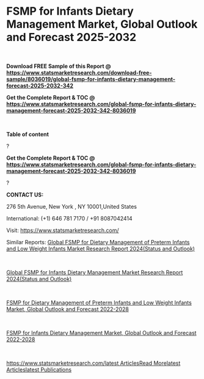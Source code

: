 <h1>FSMP for Infants Dietary Management Market, Global Outlook and Forecast 2025-2032</h1><br/><p><strong>Download FREE Sample of this Report @ <a href="https://www.statsmarketresearch.com/download-free-sample/8036019/global-fsmp-for-infants-dietary-management-forecast-2025-2032-342">https://www.statsmarketresearch.com/download-free-sample/8036019/global-fsmp-for-infants-dietary-management-forecast-2025-2032-342</a></strong></p>
 
 
 
 <div><b>Get the Complete Report & TOC @ <a href="https://www.statsmarketresearch.com/global-fsmp-for-infants-dietary-management-forecast-2025-2032-342-8036019">https://www.statsmarketresearch.com/global-fsmp-for-infants-dietary-management-forecast-2025-2032-342-8036019</a></b></div>
 
 
 
 <p><br />
 
 <b>Table of content</b></p>
 
 
 
 <p>? </p>
 
 
 
 <div><b>Get the Complete Report & TOC @ <a href="https://www.statsmarketresearch.com/global-fsmp-for-infants-dietary-management-forecast-2025-2032-342-8036019">https://www.statsmarketresearch.com/global-fsmp-for-infants-dietary-management-forecast-2025-2032-342-8036019</a></b></div>
 
 
 
 <p>? </p>
 
 
 
 <p><b>CONTACT US:</b><br />
 
 276 5th Avenue, New York , NY 10001,United States<br />
 
 International: (+1) 646 781 7170 / +91 8087042414<br />
 
 Visit: <a href="https://www.statsmarketresearch.com/">https://www.statsmarketresearch.com/</a><br />
 
 Similar Reports: <a href="https://www.statsmarketresearch.com/global-fsmp-for-infants-dietary-management-forecast-2025-2032-342-8036019">Global FSMP for Dietary Management of Preterm Infants and Low Weight Infants Market Research Report 2024(Status and Outlook)</a><br />
 
 <br />
 
 <a href="https://www.statsmarketresearch.com/global-fsmp-for-infants-dietary-management-forecast-2025-2032-342-8036019">Global FSMP for Infants Dietary Management Market Research Report 2024(Status and Outlook)</a><br />
 
 <br />
 
 <a href="https://www.statsmarketresearch.com/global-fsmp-for-infants-dietary-management-forecast-2025-2032-342-8036019">FSMP for Dietary Management of Preterm Infants and Low Weight Infants Market, Global Outlook and Forecast 2022-2028</a><br />
 
 <br />
 
 <a href="https://www.statsmarketresearch.com/global-fsmp-for-infants-dietary-management-forecast-2025-2032-342-8036019">FSMP for Infants Dietary Management Market, Global Outlook and Forecast 2022-2028</a><br />
 
 <br />
 
 <a href="https://gyeongbokgung.com">https://www.statsmarketresearch.com/</a><a href="https://hallyeomaritime.com">latest Articles</a><a href="https://jingwansa.com">Read More</a><a href="https://nguoiviet.jp/">latest Articles</a><a href="https://www.intelmarketresearch.com/">latest Publications</a></p>